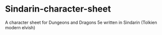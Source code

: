 # Sindarin-character-sheet
A character sheet for Dungeons and Dragons 5e written in Sindarin (Tolkien modern elvish)
